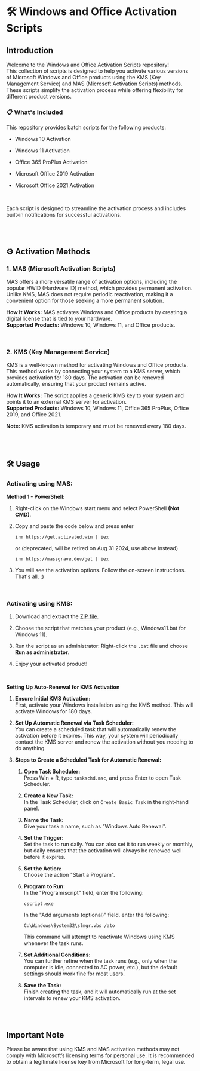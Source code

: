 # **🛠️ Windows and Office Activation Scripts**




## **Introduction**

Welcome to the Windows and Office Activation Scripts repository! <br>
This collection of scripts is designed to help you activate various versions of Microsoft Windows and Office products using the KMS (Key Management Service) and MAS (Microsoft Activation Scripts) methods.<br>
These scripts simplify the activation process while offering flexibility for different product versions.<br>


### 📋 What's Included

This repository provides batch scripts for the following products:

- Windows 10 Activation
  
- Windows 11 Activation

- Office 365 ProPlus Activation

- Microsoft Office 2019 Activation

- Microsoft Office 2021 Activation

<br>

Each script is designed to streamline the activation process and includes built-in notifications for successful activations.

<br><br>




## **⚙️ Activation Methods**

### **1. MAS (Microsoft Activation Scripts)**
MAS offers a more versatile range of activation options, including the popular HWID (Hardware ID) method, which provides permanent activation. Unlike KMS, MAS does not require periodic reactivation, making it a convenient option for those seeking a more permanent solution.

**How It Works:** MAS activates Windows and Office products by creating a digital license that is tied to your hardware. <br>
**Supported Products:** Windows 10, Windows 11, and Office products.

<br>


### **2. KMS (Key Management Service)**
KMS is a well-known method for activating Windows and Office products. This method works by connecting your system to a KMS server, which provides activation for 180 days. The activation can be renewed automatically, ensuring that your product remains active.

**How It Works:** The script applies a generic KMS key to your system and points it to an external KMS server for activation. <br>
**Supported Products:** Windows 10, Windows 11, Office 365 ProPlus, Office 2019, and Office 2021.

**Note:** KMS activation is temporary and must be renewed every 180 days.

<br><br>




## 🛠️ Usage
### Activating using MAS:
**Method 1 - PowerShell:**

1. Right-click on the Windows start menu and select PowerShell **(Not CMD)**.
   
2. Copy and paste the code below and press enter  
    ```
    irm https://get.activated.win | iex
    ```
    or (deprecated, will be retired on Aug 31 2024, use above instead)  
    ```
    irm https://massgrave.dev/get | iex
    ```

3. You will see the activation options. Follow the on-screen instructions. That's all. :)
   
<br>


### Activating using KMS:

1. Download and extract the [ZIP file](https://github.com/eliyaballout/Activation/archive/refs/heads/main.zip).
   
2. Choose the script that matches your product (e.g., Windows11.bat for Windows 11).
   
3. Run the script as an administrator: Right-click the `.bat` file and choose **Run as administrator**.
  
4. Enjoy your activated product!

<br>

**Setting Up Auto-Renewal for KMS Activation**

1. **Ensure Initial KMS Activation:** <br>
    First, activate your Windows installation using the KMS method. This will activate Windows for 180 days.

2. **Set Up Automatic Renewal via Task Scheduler:** <br>
    You can create a scheduled task that will automatically renew the activation before it expires. This way, your system will periodically contact the KMS server and renew the activation without you needing to do anything.

3. **Steps to Create a Scheduled Task for Automatic Renewal:** <br>

   1. **Open Task Scheduler:** <br>
       Press Win + R, type `taskschd.msc`, and press Enter to open Task Scheduler.

   2. **Create a New Task:** <br>
       In the Task Scheduler, click on `Create Basic Task` in the right-hand panel.

   3. **Name the Task:** <br>
       Give your task a name, such as "Windows Auto Renewal".

   4. **Set the Trigger:** <br>
       Set the task to run daily. You can also set it to run weekly or monthly, but daily ensures that the activation will always be renewed well before it expires.

   5. **Set the Action:** <br>
       Choose the action "Start a Program".

   6. **Program to Run:** <br>
       In the "Program/script" field, enter the following:
        ```
        cscript.exe
        ```
       

       In the "Add arguments (optional)" field, enter the following:
       ```
       C:\Windows\System32\slmgr.vbs /ato
       ```

       This command will attempt to reactivate Windows using KMS whenever the task runs.

   7. **Set Additional Conditions:** <br>
       You can further refine when the task runs (e.g., only when the computer is idle, connected to AC power, etc.), but the default settings should work fine for most users.

   8. **Save the Task:** <br>
       Finish creating the task, and it will automatically run at the set intervals to renew your KMS activation.

<br><br>




## **Important Note**

Please be aware that using KMS and MAS activation methods may not comply with Microsoft’s licensing terms for personal use. It is recommended to obtain a legitimate license key from Microsoft for long-term, legal use.
